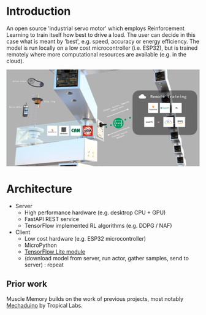 # Introduction

An open source 'industrial servo motor' which employs Reinforcement Learning to train itself how best to drive a load. The user can decide in this case what is meant by 'best', e.g. speed, accuracy or energy efficiency. The model is run locally on a low cost microcontroller (i.e. ESP32), but is trained remotely where more computational resources are available (e.g. in the cloud).

![image](.github/introduction.png)

# Architecture

* Server
  * High performance hardware (e.g. desktrop CPU + GPU)
  * FastAPI REST service
  * TensorFlow implemented RL algorithms (e.g. DDPG / NAF)
* Client
  * Low cost hardware (e.g. ESP32 microcontroller)
  * MicroPython
  * [TensorFlow Lite module](https://github.com/elliotwoods/micropython/tree/elliot-modules/modules/tensorflow)
  * (download model from server, run actor, gather samples, send to server) : repeat

## Prior work

Muscle Memory builds on the work of previous projects, most notably [Mechaduino](https://github.com/jcchurch13/Mechaduino-Firmware) by Tropical Labs.

